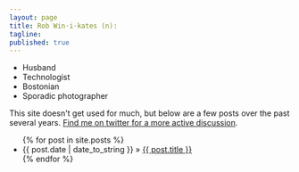 ```yaml
---
layout: page
title: Rob Win·i·kates (n):
tagline: 
published: true
---
```

* Husband
* Technologist
* Bostonian
* Sporadic photographer

This site doesn't get used for much, but below are a few posts over the past several years.  [Find me on twitter for a more active discussion](http://twitter.com/rob_w).

<ul class="posts">
  {% for post in site.posts %}
    <li><span>{{ post.date | date_to_string }}</span> &raquo; <a href="{{ BASE_PATH }}{{ post.url }}">{{ post.title }}</a></li>
  {% endfor %}
</ul>
